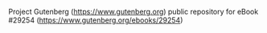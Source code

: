 Project Gutenberg (https://www.gutenberg.org) public repository for eBook #29254 (https://www.gutenberg.org/ebooks/29254)
